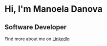 # Hi, I'm Manoela Danova
## Software Developer

Find more about me on [LinkedIn](https://www.linkedin.com/in/manoeladanova/)

<!---
modanova/modanova is a ✨ special ✨ repository because its `README.md` (this file) appears on your GitHub profile.
You can click the Preview link to take a look at your changes.
--->
